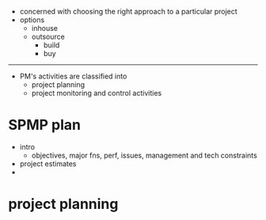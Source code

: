 - concerned with choosing the right approach to a particular project
- options
	- inhouse
	- outsource
		- build
		- buy

---
- PM's activities are classified into 
	- project planning
	- project monitoring and control activities

# SPMP plan
- intro
	- objectives, major fns, perf, issues, management and tech constraints
- project estimates
- 


# project planning

